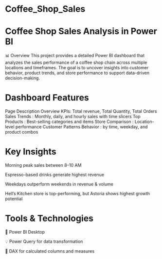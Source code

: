 # Coffee_Shop_Sales

# Coffee Shop Sales Analysis in Power BI
📊 Overview
This project provides a detailed Power BI dashboard that analyzes the sales performance of a coffee shop chain across multiple locations and timeframes. The goal is to uncover insights into customer behavior, product trends, and store performance to support data-driven decision-making.

# Dashboard Features
Page	Description
Overview	KPIs: Total revenue, Total Quantity, Total Orders
Sales Trends	: Monthly, daily, and hourly sales with time slicers
Top Products	: Best-selling categories and items
Store Comparison :	Location-level performance 
Customer Patterns	Behavior : by time, weekday, and product combos

# Key Insights
Morning peak sales between 8–10 AM

Espresso-based drinks generate highest revenue

Weekdays outperform weekends in revenue & volume

Hell’s Kitchen store is top-performing, but Astoria shows highest growth potential

 # Tools & Technologies
🧠 Power BI Desktop

💡 Power Query for data transformation

🧮 DAX for calculated columns and measures

